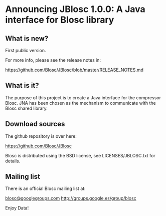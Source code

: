 # Announcing JBlosc 1.0.0: A Java interface for Blosc library

## What is new?

First public version.

For more info, please see the release notes in:

https://github.com/Blosc/JBlosc/blob/master/RELEASE_NOTES.md


## What is it?

The purpose of this project is to create a Java interface for the compressor Blosc. JNA has been chosen as the mechanism to communicate with the Blosc shared library.


## Download sources

The github repository is over here:

https://github.com/Blosc/JBlosc

Blosc is distributed using the BSD license, see LICENSES/JBLOSC.txt for
details.


## Mailing list

There is an official Blosc mailing list at:

blosc@googlegroups.com
http://groups.google.es/group/blosc


Enjoy Data!